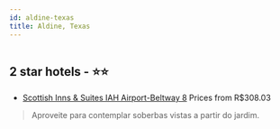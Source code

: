 ```yaml
---
id: aldine-texas
title: Aldine, Texas
---
```


<center><img src="https://i.travelapi.com/hotels/33000000/32990000/32988200/32988191/547850a9_z.jpg" alt="" /></center>


##  2 star hotels - ⭐️⭐️

-    [Scottish Inns & Suites IAH Airport-Beltway 8](https://www.hurb.com/br/aud/https://www.hurb.com/br/hotels/aldine/scottish-inns-suites-iah-airport-beltway-8-HT-53L8?cmp=18055) Prices from R$308.03
   > Aproveite para contemplar soberbas vistas a partir do jardim.

